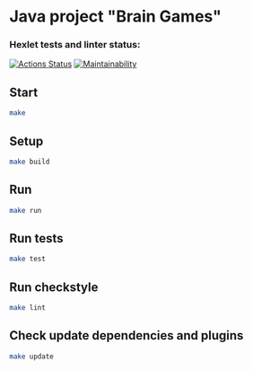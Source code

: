 # Java project "Brain Games"
### Hexlet tests and linter status:
[![Actions Status](https://github.com/damirz95/java-project-61/actions/workflows/hexlet-check.yml/badge.svg)](https://github.com/damirz95/java-project-61/actions)
[![Maintainability](https://api.codeclimate.com/v1/badges/93ceb77f7483f6b3eeeb/maintainability)](https://codeclimate.com/github/damirz95/java-project-61/maintainability)

## Start

```bash
make
```

## Setup

```bash
make build
```

## Run

```bash
make run
```

## Run tests

```bash
make test
```

## Run checkstyle

```bash
make lint
```

## Check update dependencies and plugins

```bash
make update
```

